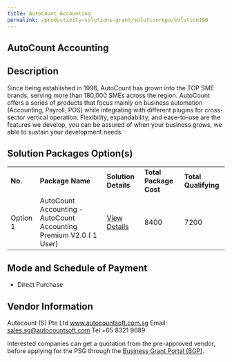 ```yaml
---
title: AutoCount Accounting
permalink: /productivity-solutions-grant/solutionrepo/solution190
---
```


## AutoCount Accounting

## Description

Since being established in 1996, AutoCount has grown into the TOP SME brands, serving more than 180,000 SMEs across the region. AutoCount offers a series of products that focus mainly on business automation (Accounting, Payroll, POS) while integrating with different plugins for cross-sector vertical operation. Flexibility, expandability, and ease-to-use are the features we develop, you can be assured of when your business grows, we able to sustain your development needs.


## Solution Packages Option(s)

<table>
<tr>
<td><b>No.</b></td>
<td><b>Package Name</b></td>
<td><b>Solution Details</b></td>
<td><b>Total Package Cost</b></td>
<td><b>Total Qualifying</b></td>
</tr>
<tr>
<td>Option 1</td>
<td>AutoCount Accounting - AutoCount Accounting Premium V2.0 ( 1 User)</td>
<td><a href='https://www.gobusiness.gov.sg/images/psg/AutoCount_20200013_Annex_3_20200625142956_Part_5.pdf'>View Details</a></td>
<td>8400</td>
<td>7200</td>
</tr>
</table>

## Mode and Schedule of Payment

 - Direct Purchase

## Vendor Information

 Autocount (S) Pte Ltd
www.autocountsoft.com.sg
Email: sales.sg@autocountsoft.com
Tel:+65 8321 9689

Interested companies can get a quotation from the pre-approved vendor, before applying for the PSG through the <a href='https://www.businessgrants.gov.sg/'>Business Grant Portal (BGP)</a>.
<script src="/jquery/resize-tables.js"></script>
